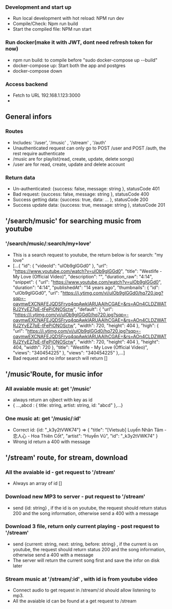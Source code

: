 ### Development and start up

- Run local development with hot reload: NPM run dev
- Compile/Check: Npm run build
- Start the compiled file: NPM run start

### Run docker(make it with JWT, dont need refresh token for now)

- npm run build: to compile before "sudo docker-compose up --build"
- docker-compose up: Start both the app and postgres
- docker-compose down

### Access backend

 - Fetch to URL 192.168.1.123:3000
 - 
## General infors

### Routes

- Includes: '/user', '/music' , '/stream' , '/auth'
- Unauthenticated request can only go to POST /user and POST /auth, the rest require authenticate
- /music are for playlist(read, create, update, delete songs)
- /user are for read, create, update and delete account

### Return data

- Un-authenticated: {success: false, message: string }, statusCode 401
- Bad request: {success: false, message: string }, statusCode 400
- Success getting data: {success: true, data: ... }, statusCode 200
- Success update data: {success: true, message: string }, statusCode 201

## '/search/music' for searching music from youtube

### '/search/music/:search/my+love'

- This is a search request to youtube, the return below is for search: "my love" 
- [...{
  "id": {
  "videoId": "ulOb9gIGGd0"
  },
  "url": "https://www.youtube.com/watch?v=ulOb9gIGGd0",
  "title": "Westlife - My Love (Official Video)",
  "description": "",
  "duration_raw": "4:14",
  "snippet": {
  "url": "https://www.youtube.com/watch?v=ulOb9gIGGd0",
  "duration": "4:14",
  "publishedAt": "14 years ago",
  "thumbnails": {
  "id": "ulOb9gIGGd0",
  "url": "https://i.ytimg.com/vi/ulOb9gIGGd0/hq720.jpg?sqp=-oaymwEXCNAFEJQDSFryq4qpAwkIARUAAIhCGAE=&rs=AOn4CLDZWATRJ2YyEZ7pE-tFePiONOSctw",
  "default": {
  "url": "https://i.ytimg.com/vi/ulOb9gIGGd0/hq720.jpg?sqp=-oaymwEXCNAFEJQDSFryq4qpAwkIARUAAIhCGAE=&rs=AOn4CLDZWATRJ2YyEZ7pE-tFePiONOSctw",
  "width": 720,
  "height": 404
  },
  "high": {
  "url": "https://i.ytimg.com/vi/ulOb9gIGGd0/hq720.jpg?sqp=-oaymwEXCNAFEJQDSFryq4qpAwkIARUAAIhCGAE=&rs=AOn4CLDZWATRJ2YyEZ7pE-tFePiONOSctw",
  "width": 720,
  "height": 404
  },
  "height": 404,
  "width": 720
  },
  "title": "Westlife - My Love (Official Video)",
  "views": "340454225"
  },
  "views": "340454225"
  },...]
 - Bad request and no infor search will return []



## '/music'Route, for music infor

### All avaiable music at: get '/music'

- always return an ojbect with key as id
- { ...,abcd : {
  title: string,
  artist: string,
  id: "abcd"
  },...}

### One music at: get '/music/:id'

- Correct id: {id: "\_k3y2tVWK74"} => {
  "title": "[Vietsub] Luyến Nhân Tâm - 恋人心 - Hoa Thiên Cốt",
  "artist": "Huyền Vũ",
  "id": "\_k3y2tVWK74"
  }
- Wrong id return a 400 with message

## '/stream' route, for stream, download

### All the avaiable id - get request to '/stream'
 - Always an array of id []

### Download new MP3 to server - put request to '/stream'
 - send {id: string} , if the id is on youtube, the request should return status 200 and the song information, otherwise send a 400 with a message

### Download 3 file, return only current playing - post request to '/stream'
 - send {current: string, next: string, before: string} , if the current is on youtube, the request should return status 200 and the song information, otherwise send a 400 with a message
 - The server will return the current song first and save the infor on disk later

### Stream music at '/stream/:id' , with id is from youtube video

- Connect audio to get request in /stream/:id should allow listening to mp3.
- All the avaiable id can be found at a get request to /stream
